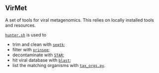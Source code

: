 VirMet
------
A set of tools for viral metagenomics. This relies on locally installed tools
and resources.

[`hunter.sh`](https://github.com/ozagordi/VirMet/blob/master/hunter.sh) is used to

- trim and clean with [`seqtk`](https://github.com/lh3/seqtk);
- filter with [`prinseq`](http://prinseq.sourceforge.net);
- decontaminate with [`STAR`](https://code.google.com/p/rna-star/);
- hit viral database with [`blast`](http://www.ncbi.nlm.nih.gov/guide/howto/run-blast-local/);
- list the matching organisms with [`tax_orgs.py`](https://github.com/ozagordi/VirMet/blob/master/tax_orgs.py).

